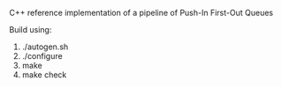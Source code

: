 C++ reference implementation of a pipeline of Push-In First-Out Queues

Build using:

1. ./autogen.sh
2. ./configure
3. make
4. make check
